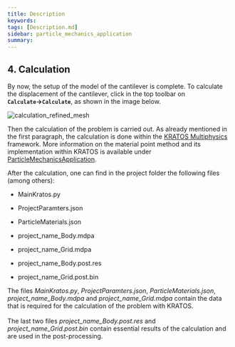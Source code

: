 ```yaml
---
title: Description
keywords: 
tags: [Description.md]
sidebar: particle_mechanics_application
summary: 
---
```


## 4. Calculation
By now, the setup of the model of the cantilever is complete. To calculate the displacement of the cantilever, click in the top toolbar on **`Calculate`&rightarrow;`Calculate`**, as shown in the image below. 

![calculation_refined_mesh](https://user-images.githubusercontent.com/51473791/191244080-393633b9-19c8-4123-969d-c9c4ef4431aa.jpg)


Then the calculation of the problem is carried out. As already mentioned in the first paragraph, the calculation is done within the [KRATOS Multiphysics](https://github.com/KratosMultiphysics/Kratos) framework. More information on the material point method and its implementation within KRATOS is available under [ParticleMechanicsApplication](https://github.com/KratosMultiphysics/Kratos/tree/master/applications/ParticleMechanicsApplication).

After the calculation, one can find in the project folder the following files (among others):

- MainKratos.py
- ProjectParamters.json
- ParticleMaterials.json
- project_name_Body.mdpa
- project_name_Grid.mdpa

- project_name_Body.post.res
- project_name_Grid.post.bin 

The files *MainKratos.py*, *ProjectParamters.json*, *ParticleMaterials.json*, *project_name_Body.mdpa* and *project_name_Grid.mdpa* contain the data  that is required for the calculation of the problem with KRATOS. 
<br/><br/>
The last two files *project_name_Body.post.res* and *project_name_Grid.post.bin* contain essential results of the calculation and are used in the post-processing.
